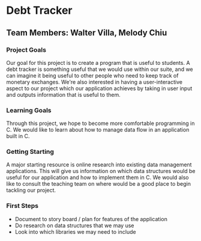 # Debt Tracker <br>
## Team Members: Walter Villa, Melody Chiu

### Project Goals <br>
Our goal for this project is to create a program that is useful to students. A debt tracker is something useful that we would use within our suite, and we can imagine it being useful to other people who need to keep track of monetary exchanges. We're also interested in having a user-interactive aspect to our project which our application achieves by taking in user input and outputs information that is useful to them.

### Learning Goals <br>
Through this project, we hope to become more comfortable programming in C. We would like to learn about how to manage data flow in an application built in C.

### Getting Starting <br>
A major starting resource is online research into existing data management applications. This will give us information on which data structures would be useful for our application and how to implement them in C. We would also like to consult the teaching team on where would be a good place to begin tackling our project.

### First Steps <br>
* Document to story board / plan for features of the application
* Do research on data structures that we may use
* Look into which libraries we may need to include
